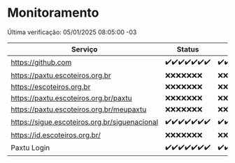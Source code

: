 # Monitoramento

Última verificação: 05/01/2025 08:05:00 -03

|Serviço|Status|Últimas 24h|
|---|---|---|
|https://github.com|<span title="2024-12-29: OK=23">✔️</span><span title="2024-12-30: OK=23">✔️</span><span title="2024-12-31: OK=23">✔️</span><span title="2025-01-01: OK=23">✔️</span><span title="2025-01-02: OK=23">✔️</span><span title="2025-01-03: OK=23">✔️</span><span title="2025-01-04: OK=10">✔️</span>|<span title="04/01/2025 08:05:00 -03 : 200">✔️</span><span title="04/01/2025 09:13:00 -03 : 200">✔️</span><span title="04/01/2025 10:12:00 -03 : 200">✔️</span><span title="04/01/2025 11:06:00 -03 : 200">✔️</span><span title="04/01/2025 12:07:00 -03 : 200">✔️</span><span title="04/01/2025 13:08:00 -03 : 200">✔️</span><span title="04/01/2025 14:06:00 -03 : 200">✔️</span><span title="04/01/2025 15:10:00 -03 : 200">✔️</span><span title="04/01/2025 16:04:00 -03 : 200">✔️</span><span title="04/01/2025 17:08:00 -03 : 200">✔️</span><span title="04/01/2025 18:06:00 -03 : 200">✔️</span><span title="04/01/2025 19:06:00 -03 : 200">✔️</span><span title="04/01/2025 20:07:00 -03 : 200">✔️</span><span title="04/01/2025 21:44:00 -03 : 200">✔️</span><span title="04/01/2025 23:16:00 -03 : 200">✔️</span><span title="05/01/2025 00:17:00 -03 : 200">✔️</span><span title="05/01/2025 01:10:00 -03 : 200">✔️</span><span title="05/01/2025 02:07:00 -03 : 200">✔️</span><span title="05/01/2025 03:11:00 -03 : 200">✔️</span><span title="05/01/2025 04:07:00 -03 : 200">✔️</span><span title="05/01/2025 05:09:00 -03 : 200">✔️</span><span title="05/01/2025 06:07:00 -03 : 200">✔️</span><span title="05/01/2025 07:07:00 -03 : 200">✔️</span><span title="05/01/2025 08:05:00 -03 : 200">✔️</span>|
|https://paxtu.escoteiros.org.br|<span title="2024-12-29: Falhas=23">❌</span><span title="2024-12-30: Falhas=23">❌</span><span title="2024-12-31: Falhas=23">❌</span><span title="2025-01-01: Falhas=23">❌</span><span title="2025-01-02: Falhas=23">❌</span><span title="2025-01-03: Falhas=23">❌</span><span title="2025-01-04: Falhas=10">❌</span>|<span title="04/01/2025 08:05:00 -03 : 403">❌</span><span title="04/01/2025 09:13:00 -03 : 403">❌</span><span title="04/01/2025 10:12:00 -03 : 403">❌</span><span title="04/01/2025 11:06:00 -03 : 403">❌</span><span title="04/01/2025 12:07:00 -03 : 403">❌</span><span title="04/01/2025 13:08:00 -03 : 403">❌</span><span title="04/01/2025 14:06:00 -03 : 403">❌</span><span title="04/01/2025 15:10:00 -03 : 403">❌</span><span title="04/01/2025 16:04:00 -03 : 403">❌</span><span title="04/01/2025 17:08:00 -03 : 403">❌</span><span title="04/01/2025 18:06:00 -03 : 403">❌</span><span title="04/01/2025 19:06:00 -03 : 403">❌</span><span title="04/01/2025 20:07:00 -03 : 403">❌</span><span title="04/01/2025 21:44:00 -03 : 403">❌</span><span title="04/01/2025 23:16:00 -03 : 403">❌</span><span title="05/01/2025 00:17:00 -03 : 403">❌</span><span title="05/01/2025 01:10:00 -03 : 403">❌</span><span title="05/01/2025 02:07:00 -03 : 403">❌</span><span title="05/01/2025 03:11:00 -03 : 403">❌</span><span title="05/01/2025 04:07:00 -03 : 403">❌</span><span title="05/01/2025 05:09:00 -03 : 403">❌</span><span title="05/01/2025 06:07:00 -03 : 403">❌</span><span title="05/01/2025 07:07:00 -03 : 403">❌</span><span title="05/01/2025 08:05:00 -03 : 403">❌</span>|
|https://escoteiros.org.br|<span title="2024-12-29: Falhas=23">❌</span><span title="2024-12-30: Falhas=23">❌</span><span title="2024-12-31: Falhas=23">❌</span><span title="2025-01-01: Falhas=23">❌</span><span title="2025-01-02: Falhas=23">❌</span><span title="2025-01-03: Falhas=23">❌</span><span title="2025-01-04: Falhas=10">❌</span>|<span title="04/01/2025 08:05:00 -03 : 403">❌</span><span title="04/01/2025 09:13:00 -03 : 403">❌</span><span title="04/01/2025 10:13:00 -03 : 403">❌</span><span title="04/01/2025 11:06:00 -03 : 403">❌</span><span title="04/01/2025 12:07:00 -03 : 403">❌</span><span title="04/01/2025 13:08:00 -03 : 403">❌</span><span title="04/01/2025 14:06:00 -03 : 403">❌</span><span title="04/01/2025 15:10:00 -03 : 403">❌</span><span title="04/01/2025 16:04:00 -03 : 403">❌</span><span title="04/01/2025 17:08:00 -03 : 403">❌</span><span title="04/01/2025 18:06:00 -03 : 403">❌</span><span title="04/01/2025 19:06:00 -03 : 403">❌</span><span title="04/01/2025 20:07:00 -03 : 403">❌</span><span title="04/01/2025 21:44:00 -03 : 403">❌</span><span title="04/01/2025 23:16:00 -03 : 403">❌</span><span title="05/01/2025 00:17:00 -03 : 403">❌</span><span title="05/01/2025 01:10:00 -03 : 403">❌</span><span title="05/01/2025 02:07:00 -03 : 403">❌</span><span title="05/01/2025 03:11:00 -03 : 403">❌</span><span title="05/01/2025 04:07:00 -03 : 403">❌</span><span title="05/01/2025 05:09:00 -03 : 403">❌</span><span title="05/01/2025 06:07:00 -03 : 403">❌</span><span title="05/01/2025 07:07:00 -03 : 403">❌</span><span title="05/01/2025 08:05:00 -03 : 403">❌</span>|
|https://paxtu.escoteiros.org.br/paxtu|<span title="2024-12-29: Falhas=23">❌</span><span title="2024-12-30: Falhas=23">❌</span><span title="2024-12-31: Falhas=23">❌</span><span title="2025-01-01: Falhas=23">❌</span><span title="2025-01-02: Falhas=23">❌</span><span title="2025-01-03: Falhas=23">❌</span><span title="2025-01-04: Falhas=10">❌</span>|<span title="04/01/2025 08:05:00 -03 : 403">❌</span><span title="04/01/2025 09:13:00 -03 : 403">❌</span><span title="04/01/2025 10:13:00 -03 : 403">❌</span><span title="04/01/2025 11:06:00 -03 : 403">❌</span><span title="04/01/2025 12:07:00 -03 : 403">❌</span><span title="04/01/2025 13:08:00 -03 : 403">❌</span><span title="04/01/2025 14:06:00 -03 : 403">❌</span><span title="04/01/2025 15:10:00 -03 : 403">❌</span><span title="04/01/2025 16:04:00 -03 : 403">❌</span><span title="04/01/2025 17:08:00 -03 : 403">❌</span><span title="04/01/2025 18:06:00 -03 : 403">❌</span><span title="04/01/2025 19:06:00 -03 : 403">❌</span><span title="04/01/2025 20:07:00 -03 : 403">❌</span><span title="04/01/2025 21:44:00 -03 : 403">❌</span><span title="04/01/2025 23:16:00 -03 : 403">❌</span><span title="05/01/2025 00:17:00 -03 : 403">❌</span><span title="05/01/2025 01:10:00 -03 : 403">❌</span><span title="05/01/2025 02:07:00 -03 : 403">❌</span><span title="05/01/2025 03:11:00 -03 : 403">❌</span><span title="05/01/2025 04:07:00 -03 : 403">❌</span><span title="05/01/2025 05:09:00 -03 : 403">❌</span><span title="05/01/2025 06:07:00 -03 : 403">❌</span><span title="05/01/2025 07:07:00 -03 : 403">❌</span><span title="05/01/2025 08:05:00 -03 : 403">❌</span>|
|https://paxtu.escoteiros.org.br/meupaxtu|<span title="2024-12-29: Falhas=23">❌</span><span title="2024-12-30: Falhas=23">❌</span><span title="2024-12-31: Falhas=23">❌</span><span title="2025-01-01: Falhas=23">❌</span><span title="2025-01-02: Falhas=23">❌</span><span title="2025-01-03: Falhas=23">❌</span><span title="2025-01-04: Falhas=10">❌</span>|<span title="04/01/2025 08:05:00 -03 : 403">❌</span><span title="04/01/2025 09:13:00 -03 : 403">❌</span><span title="04/01/2025 10:13:00 -03 : 403">❌</span><span title="04/01/2025 11:06:00 -03 : 403">❌</span><span title="04/01/2025 12:07:00 -03 : 403">❌</span><span title="04/01/2025 13:08:00 -03 : 403">❌</span><span title="04/01/2025 14:06:00 -03 : 403">❌</span><span title="04/01/2025 15:10:00 -03 : 403">❌</span><span title="04/01/2025 16:04:00 -03 : 403">❌</span><span title="04/01/2025 17:08:00 -03 : 403">❌</span><span title="04/01/2025 18:06:00 -03 : 403">❌</span><span title="04/01/2025 19:06:00 -03 : 403">❌</span><span title="04/01/2025 20:07:00 -03 : 403">❌</span><span title="04/01/2025 21:44:00 -03 : 403">❌</span><span title="04/01/2025 23:16:00 -03 : 403">❌</span><span title="05/01/2025 00:17:00 -03 : 403">❌</span><span title="05/01/2025 01:10:00 -03 : 403">❌</span><span title="05/01/2025 02:07:00 -03 : 403">❌</span><span title="05/01/2025 03:11:00 -03 : 403">❌</span><span title="05/01/2025 04:07:00 -03 : 403">❌</span><span title="05/01/2025 05:09:00 -03 : 403">❌</span><span title="05/01/2025 06:07:00 -03 : 403">❌</span><span title="05/01/2025 07:07:00 -03 : 403">❌</span><span title="05/01/2025 08:05:00 -03 : 403">❌</span>|
|https://sigue.escoteiros.org.br/siguenacional|<span title="2024-12-29: OK=23">✔️</span><span title="2024-12-30: OK=23">✔️</span><span title="2024-12-31: OK=23">✔️</span><span title="2025-01-01: OK=23">✔️</span><span title="2025-01-02: OK=23">✔️</span><span title="2025-01-03: OK=23">✔️</span><span title="2025-01-04: OK=10">✔️</span>|<span title="04/01/2025 08:05:00 -03 : 200">✔️</span><span title="04/01/2025 09:13:00 -03 : 200">✔️</span><span title="04/01/2025 10:13:00 -03 : 200">✔️</span><span title="04/01/2025 11:06:00 -03 : 200">✔️</span><span title="04/01/2025 12:07:00 -03 : 200">✔️</span><span title="04/01/2025 13:08:00 -03 : 200">✔️</span><span title="04/01/2025 14:06:00 -03 : 200">✔️</span><span title="04/01/2025 15:10:00 -03 : 200">✔️</span><span title="04/01/2025 16:04:00 -03 : 200">✔️</span><span title="04/01/2025 17:08:00 -03 : 200">✔️</span><span title="04/01/2025 18:06:00 -03 : 200">✔️</span><span title="04/01/2025 19:06:00 -03 : 200">✔️</span><span title="04/01/2025 20:07:00 -03 : 200">✔️</span><span title="04/01/2025 21:44:00 -03 : 200">✔️</span><span title="04/01/2025 23:16:00 -03 : 200">✔️</span><span title="05/01/2025 00:17:00 -03 : 200">✔️</span><span title="05/01/2025 01:10:00 -03 : 200">✔️</span><span title="05/01/2025 02:07:00 -03 : 200">✔️</span><span title="05/01/2025 03:11:00 -03 : 200">✔️</span><span title="05/01/2025 04:07:00 -03 : 200">✔️</span><span title="05/01/2025 05:09:00 -03 : 200">✔️</span><span title="05/01/2025 06:07:00 -03 : 200">✔️</span><span title="05/01/2025 07:07:00 -03 : 200">✔️</span><span title="05/01/2025 08:05:00 -03 : 200">✔️</span>|
|https://id.escoteiros.org.br/|<span title="2024-12-29: Falhas=23">❌</span><span title="2024-12-30: Falhas=23">❌</span><span title="2024-12-31: Falhas=23">❌</span><span title="2025-01-01: Falhas=23">❌</span><span title="2025-01-02: Falhas=23">❌</span><span title="2025-01-03: Falhas=23">❌</span><span title="2025-01-04: Falhas=10">❌</span>|<span title="04/01/2025 08:05:00 -03 : 403">❌</span><span title="04/01/2025 09:13:00 -03 : 403">❌</span><span title="04/01/2025 10:13:00 -03 : 403">❌</span><span title="04/01/2025 11:06:00 -03 : 403">❌</span><span title="04/01/2025 12:07:00 -03 : 403">❌</span><span title="04/01/2025 13:08:00 -03 : 403">❌</span><span title="04/01/2025 14:06:00 -03 : 403">❌</span><span title="04/01/2025 15:10:00 -03 : 403">❌</span><span title="04/01/2025 16:04:00 -03 : 403">❌</span><span title="04/01/2025 17:08:00 -03 : 403">❌</span><span title="04/01/2025 18:06:00 -03 : 403">❌</span><span title="04/01/2025 19:06:00 -03 : 403">❌</span><span title="04/01/2025 20:07:00 -03 : 403">❌</span><span title="04/01/2025 21:44:00 -03 : 403">❌</span><span title="04/01/2025 23:16:00 -03 : 403">❌</span><span title="05/01/2025 00:17:00 -03 : 403">❌</span><span title="05/01/2025 01:10:00 -03 : 403">❌</span><span title="05/01/2025 02:07:00 -03 : 403">❌</span><span title="05/01/2025 03:11:00 -03 : 403">❌</span><span title="05/01/2025 04:07:00 -03 : 403">❌</span><span title="05/01/2025 05:09:00 -03 : 403">❌</span><span title="05/01/2025 06:07:00 -03 : 403">❌</span><span title="05/01/2025 07:07:00 -03 : 403">❌</span><span title="05/01/2025 08:05:00 -03 : 403">❌</span>|
|Paxtu Login|<span title="2024-12-29: OK=23">✔️</span><span title="2024-12-30: OK=23">✔️</span><span title="2024-12-31: OK=23">✔️</span><span title="2025-01-01: OK=23">✔️</span><span title="2025-01-02: OK=23">✔️</span><span title="2025-01-03: OK=23">✔️</span><span title="2025-01-04: OK=10">✔️</span>|<span title="04/01/2025 08:05:00 -03 : 200">✔️</span><span title="04/01/2025 09:13:00 -03 : 200">✔️</span><span title="04/01/2025 10:13:00 -03 : 200">✔️</span><span title="04/01/2025 11:06:00 -03 : 200">✔️</span><span title="04/01/2025 12:07:00 -03 : 200">✔️</span><span title="04/01/2025 13:08:00 -03 : 200">✔️</span><span title="04/01/2025 14:06:00 -03 : 200">✔️</span><span title="04/01/2025 15:10:00 -03 : 200">✔️</span><span title="04/01/2025 16:04:00 -03 : 200">✔️</span><span title="04/01/2025 17:08:00 -03 : 200">✔️</span><span title="04/01/2025 18:06:00 -03 : 200">✔️</span><span title="04/01/2025 19:06:00 -03 : 200">✔️</span><span title="04/01/2025 20:07:00 -03 : 200">✔️</span><span title="04/01/2025 21:44:00 -03 : 200">✔️</span><span title="04/01/2025 23:16:00 -03 : 200">✔️</span><span title="05/01/2025 00:17:00 -03 : 200">✔️</span><span title="05/01/2025 01:10:00 -03 : 200">✔️</span><span title="05/01/2025 02:07:00 -03 : 200">✔️</span><span title="05/01/2025 03:11:00 -03 : 200">✔️</span><span title="05/01/2025 04:07:00 -03 : 200">✔️</span><span title="05/01/2025 05:09:00 -03 : 200">✔️</span><span title="05/01/2025 06:07:00 -03 : 200">✔️</span><span title="05/01/2025 07:07:00 -03 : 200">✔️</span><span title="05/01/2025 08:05:00 -03 : 200">✔️</span>|
